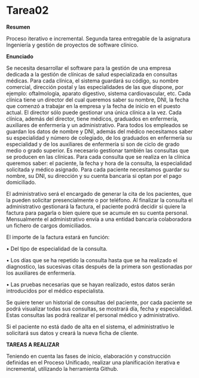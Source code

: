 # Tarea02
**Resumen**

Proceso iterativo e incremental.
Segunda tarea entregable de la asignatura Ingeniería y gestión de proyectos de software clínico.

**Enunciado**

Se necesita desarrollar el software para la gestión de una empresa dedicada a la gestión
de clínicas de salud especializada en consultas médicas. Para cada clínica, el sistema
guardará su código, su nombre comercial, dirección postal y las especialidades de las que
dispone, por ejemplo: oftalmología, aparato digestivo, sistema cardiovascular, etc. Cada
clínica tiene un director del cual queremos saber su nombre, DNI, la fecha que comenzó a
trabajar en la empresa y la fecha de inicio en el puesto actual. El director sólo puede
gestionar una única clínica a la vez. Cada clínica, además del director, tiene médicos,
graduados en enfermería, auxiliares de enfermería y un administrativo. Para todos los
empleados se guardan los datos de nombre y DNI, además del médico necesitamos saber
su especialidad y número de colegiado, de los graduados en enfermería su especialidad y
de los auxiliares de enfermería si son de ciclo de grado medio o grado superior.
Es necesario gestionar también las consultas que se producen en las clínicas. Para cada
consulta que se realiza en la clínica queremos saber: el paciente, la fecha y hora de la
consulta, la especialidad solicitada y médico asignado. Para cada paciente necesitamos
guardar su nombre, su DNI, su dirección y su cuenta bancaria si optan por el pago
domiciliado.


El administrativo será el encargado de generar la cita de los pacientes, que la pueden
solicitar presencialmente o por teléfono. Al finalizar la consulta el administrativo
gestionará la factura, el paciente podrá decidir si quiere la factura para pagarla o bien
quiere que se acumule en su cuenta personal.
Mensualmente el administrativo envía a una entidad bancaria colaboradora un fichero de
cargos domiciliados.


El importe de la factura estará en función:


• Del tipo de especialidad de la consulta.


• Los días que se ha repetido la consulta hasta que se ha realizado el diagnostico, las
sucesivas citas después de la primera son gestionadas por los auxiliares de
enfermería.


• Las pruebas necesarias que se hayan realizado, estos datos serán introducidos por
el médico especialista.


Se quiere tener un historial de consultas del paciente, por cada paciente se podrá
visualizar todas sus consultas, se mostrará día, fecha y especialidad. Estas consultas las
podrá realizar el personal médico y administrativo.


Si el paciente no está dado de alta en el sistema, el administrativo le solicitará sus datos y
creará la nueva ficha de cliente. 

**TAREAS A REALIZAR**

Teniendo en cuenta las fases de inicio, elaboración y construcción definidas en el Proceso
Unificado, realizar una planificación iterativa e incremental, utilizando la herramienta Github.

